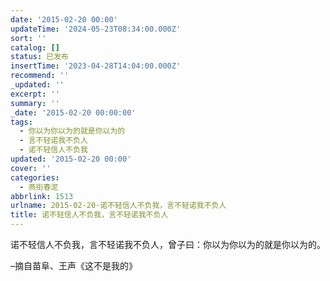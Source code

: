 ```yaml
---
date: '2015-02-20 00:00'
updateTime: '2024-05-23T08:34:00.000Z'
sort: ''
catalog: []
status: 已发布
insertTime: '2023-04-28T14:04:00.000Z'
recommend: ''
_updated: ''
excerpt: ''
summary: ''
_date: '2015-02-20 00:00:00'
tags:
  - 你以为你以为的就是你以为的
  - 言不轻诺我不负人
  - 诺不轻信人不负我
updated: '2015-02-20 00:00'
cover: ''
categories:
  - 燕衔春泥
abbrlink: 1513
urlname: 2015-02-20-诺不轻信人不负我，言不轻诺我不负人
title: 诺不轻信人不负我，言不轻诺我不负人
---
```


诺不轻信人不负我，言不轻诺我不负人，曾子曰：你以为你以为的就是你以为的。


–摘自苗阜、王声《这不是我的》

